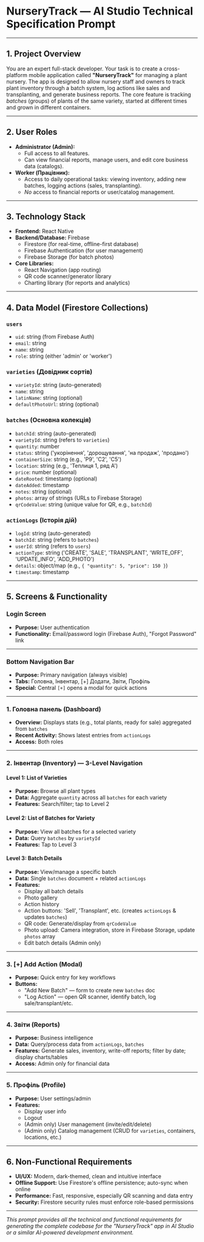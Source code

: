 # NurseryTrack — AI Studio Technical Specification Prompt

---

## 1. Project Overview

You are an expert full-stack developer. Your task is to create a cross-platform mobile application called **"NurseryTrack"** for managing a plant nursery. The app is designed to allow nursery staff and owners to track plant inventory through a batch system, log actions like sales and transplanting, and generate business reports. The core feature is tracking *batches* (groups) of plants of the same variety, started at different times and grown in different containers.

---

## 2. User Roles

- **Administrator (Admin):**
  - Full access to all features.
  - Can view financial reports, manage users, and edit core business data (catalogs).
- **Worker (Працівник):**
  - Access to daily operational tasks: viewing inventory, adding new batches, logging actions (sales, transplanting).
  - *No* access to financial reports or user/catalog management.

---

## 3. Technology Stack

- **Frontend:** React Native
- **Backend/Database:** Firebase
  - Firestore (for real-time, offline-first database)
  - Firebase Authentication (for user management)
  - Firebase Storage (for batch photos)
- **Core Libraries:**
  - React Navigation (app routing)
  - QR code scanner/generator library
  - Charting library (for reports and analytics)

---

## 4. Data Model (Firestore Collections)

### `users`
- `uid`: string (from Firebase Auth)
- `email`: string
- `name`: string
- `role`: string (either 'admin' or 'worker')

### `varieties` (Довідник сортів)
- `varietyId`: string (auto-generated)
- `name`: string
- `latinName`: string (optional)
- `defaultPhotoUrl`: string (optional)

### `batches` (Основна колекція)
- `batchId`: string (auto-generated)
- `varietyId`: string (refers to `varieties`)
- `quantity`: number
- `status`: string ('укорінення', 'дорощування', 'на продаж', 'продано')
- `containerSize`: string (e.g., 'P9', 'C2', 'C5')
- `location`: string (e.g., 'Теплиця 1, ряд А')
- `price`: number (optional)
- `dateRooted`: timestamp (optional)
- `dateAdded`: timestamp
- `notes`: string (optional)
- `photos`: array of strings (URLs to Firebase Storage)
- `qrCodeValue`: string (unique value for QR, e.g., `batchId`)

### `actionLogs` (Історія дій)
- `logId`: string (auto-generated)
- `batchId`: string (refers to `batches`)
- `userId`: string (refers to `users`)
- `actionType`: string ('CREATE', 'SALE', 'TRANSPLANT', 'WRITE_OFF', 'UPDATE_INFO', 'ADD_PHOTO')
- `details`: object/map (e.g., `{ "quantity": 5, "price": 150 }`)
- `timestamp`: timestamp

---

## 5. Screens & Functionality

### **Login Screen**
- **Purpose:** User authentication
- **Functionality:** Email/password login (Firebase Auth), "Forgot Password" link

---

### **Bottom Navigation Bar**
- **Purpose:** Primary navigation (always visible)
- **Tabs:** Головна, Інвентар, [+] Додати, Звіти, Профіль
- **Special:** Central `[+]` opens a modal for quick actions

---

### 1. Головна панель (Dashboard)
- **Overview:** Displays stats (e.g., total plants, ready for sale) aggregated from `batches`
- **Recent Activity:** Shows latest entries from `actionLogs`
- **Access:** Both roles

---

### 2. Інвентар (Inventory) — 3-Level Navigation

#### Level 1: List of Varieties
- **Purpose:** Browse all plant types
- **Data:** Aggregate `quantity` across all `batches` for each variety
- **Features:** Search/filter; tap to Level 2

#### Level 2: List of Batches for Variety
- **Purpose:** View all batches for a selected variety
- **Data:** Query `batches` by `varietyId`
- **Features:** Tap to Level 3

#### Level 3: Batch Details
- **Purpose:** View/manage a specific batch
- **Data:** Single `batches` document + related `actionLogs`
- **Features:**
  - Display all batch details
  - Photo gallery
  - Action history
  - Action buttons: 'Sell', 'Transplant', etc. (creates `actionLogs` & updates `batches`)
  - QR code: Generate/display from `qrCodeValue`
  - Photo upload: Camera integration, store in Firebase Storage, update `photos` array
  - Edit batch details (Admin only)

---

### 3. [+] Add Action (Modal)
- **Purpose:** Quick entry for key workflows
- **Buttons:**
  - "Add New Batch" — form to create new `batches` doc
  - "Log Action" — open QR scanner, identify batch, log sale/transplant/etc.

---

### 4. Звіти (Reports)
- **Purpose:** Business intelligence
- **Data:** Query/process data from `actionLogs`, `batches`
- **Features:** Generate sales, inventory, write-off reports; filter by date; display charts/tables
- **Access:** Admin only for financial data

---

### 5. Профіль (Profile)
- **Purpose:** User settings/admin
- **Features:**
  - Display user info
  - Logout
  - (Admin only) User management (invite/edit/delete)
  - (Admin only) Catalog management (CRUD for `varieties`, containers, locations, etc.)

---

## 6. Non-Functional Requirements

- **UI/UX:** Modern, dark-themed, clean and intuitive interface
- **Offline Support:** Use Firestore's offline persistence; auto-sync when online
- **Performance:** Fast, responsive, especially QR scanning and data entry
- **Security:** Firestore security rules must enforce role-based permissions

---

*This prompt provides all the technical and functional requirements for generating the complete codebase for the "NurseryTrack" app in AI Studio or a similar AI-powered development environment.*